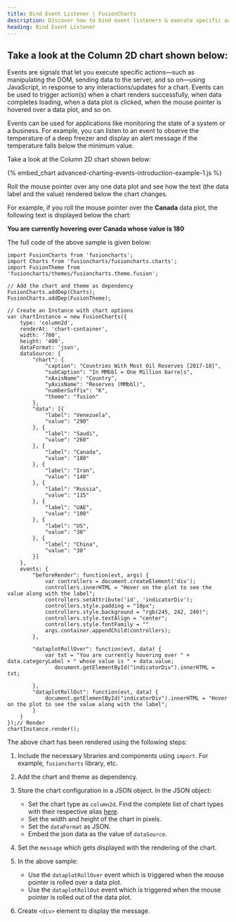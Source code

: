 ```yaml
---
title: Bind Event Listener | FusionCharts
description: Discover how to bind event listeners & execute specific actions using plain JavaScript for various interactions & updates on a chart. Click to learn more!
heading: Bind Event Listener
---
```


## Take a look at the Column 2D chart shown below:

Events are signals that let you execute specific actions—such as manipulating the DOM, sending data to the server, and so on—using JavaScript, in response to any interactions/updates for a chart. Events can be used to trigger action(s) when a chart renders successfully, when data completes loading, when a data plot is clicked, when the mouse pointer is hovered over a data plot, and so on.

Events can be used for applications like monitoring the state of a system or a business. For example, you can listen to an event to observe the temperature of a deep freezer and display an alert message if the temperature falls below the minimum value.

Take a look at the Column 2D chart shown below:

{% embed_chart advanced-charting-events-introduction-example-1.js %}

Roll the mouse pointer over any one data plot and see how the text (the data label and the value) rendered below the chart changes.

For example, if you roll the mouse pointer over the __Canada__ data plot, the following text is displayed below the chart:

**You are currently hovering over Canada whose value is 180**

The full code of the above sample is given below:

```
import FusionCharts from 'fusioncharts';
import Charts from 'fusioncharts/fusioncharts.charts';
import FusionTheme from 'fusioncharts/themes/fusioncharts.theme.fusion';

// Add the chart and theme as dependency
FusionCharts.addDep(Charts);
FusionCharts.addDep(FusionTheme);

// Create an Instance with chart options
var chartInstance = new FusionCharts({
    type: 'column2d',
    renderAt: 'chart-container',
    width: '700',
    height: '400',
    dataFormat: 'json',
    dataSource: {
        "chart": {
            "caption": "Countries With Most Oil Reserves [2017-18]",
            "subCaption": "In MMbbl = One Million barrels",
            "xAxisName": "Country",
            "yAxisName": "Reserves (MMbbl)",
            "numberSuffix": "K",
            "theme": "fusion"
        },
        "data": [{
            "label": "Venezuela",
            "value": "290"
        }, {
            "label": "Saudi",
            "value": "260"
        }, {
            "label": "Canada",
            "value": "180"
        }, {
            "label": "Iran",
            "value": "140"
        }, {
            "label": "Russia",
            "value": "115"
        }, {
            "label": "UAE",
            "value": "100"
        }, {
            "label": "US",
            "value": "30"
        }, {
            "label": "China",
            "value": "30"
        }]
    },
    events: {
        "beforeRender": function(evt, args) {
            var controllers = document.createElement('div');
            controllers.innerHTML = "Hover on the plot to see the value along with the label";
            controllers.setAttribute('id', 'indicatorDiv');
            controllers.style.padding = "10px";
            controllers.style.background = "rgb(245, 242, 240)";
            controllers.style.textAlign = "center";
            controllers.style.fontFamily = ""
            args.container.appendChild(controllers);
        },

        "dataplotRollOver": function(evt, data) {
            var txt = "You are currently hovering over " + data.categoryLabel + " whose value is " + data.value;
               document.getElementById("indicatorDiv").innerHTML = txt;

        },
        "dataplotRollOut": function(evt, data) {
            document.getElementById("indicatorDiv").innerHTML = "Hover on the plot to see the value along with the label";
        }
    }
});// Render
chartInstance.render();
```

The above chart has been rendered using the following steps:

1. Include the necessary libraries and components using `import`. For example, `fusioncharts` library, etc.

2. Add the chart and theme as dependency. 

3. Store the chart configuration in a JSON object. In the JSON object:
    * Set the chart type as `column2d`. Find the complete list of chart types with their respective alias [here](https://www.fusioncharts.com/dev/chart-guide/list-of-charts).
    * Set the width and height of the chart in pixels. 
    * Set the `dataFormat` as JSON.
    * Embed the json data as the value of `dataSource`.

4. Set the `message` which gets displayed with the rendering of the chart. 

4. In the above sample:
    * Use the `dataplotRollOver` event which is triggered when the mouse pointer is rolled over a data plot.
    * Use the `dataplotRollOut` event which is triggered when the mouse pointer is rolled out of the data plot.

5. Create `<div>` element to display the message.
